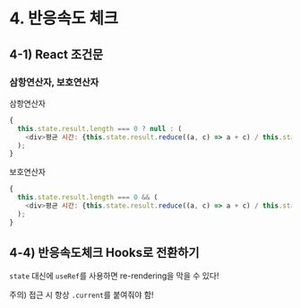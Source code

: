 # 4. 반응속도 체크

## 4-1) React 조건문

### 삼항연산자, 보호연산자

삼항연산자

```javascript
{
  this.state.result.length === 0 ? null : (
    <div>평균 시간: {this.state.result.reduce((a, c) => a + c) / this.state.result.length}ms</div>
  );
}
```

보호연산자

```javascript
{
  this.state.result.length === 0 && (
    <div>평균 시간: {this.state.result.reduce((a, c) => a + c) / this.state.result.length}ms</div>
  );
}
```

## 4-4) 반응속도체크 Hooks로 전환하기

`state` 대신에 `useRef`를 사용하면 re-rendering을 막을 수 있다!

주의) 접근 시 항상 `.current`를 붙여줘야 함!
